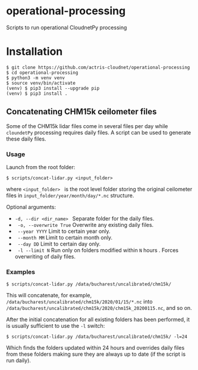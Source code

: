 # operational-processing
Scripts to run operational CloudnetPy processing

# Installation
```
$ git clone https://github.com/actris-cloudnet/operational-processing
$ cd operational-processing
$ python3 -m venv venv
$ source venv/bin/activate
(venv) $ pip3 install --upgrade pip
(venv) $ pip3 install .
```

## Concatenating CHM15k ceilometer files
Some of the CHM15k lidar files come in several files per day while ```cloundetPy``` 
processing requires daily files. A script can be used to generate these daily files. 
### Usage
Launch from the root folder:
```
$ scripts/concat-lidar.py <input_folder>
```
where ```<input_folder> ``` is the root level folder storing the original ceilometer files in 
```input_folder/year/month/day/*.nc``` structure.

Optional arguments:
*  ```-d, --dir <dir_name> ``` Separate folder for the daily files.
* ``` -o, --overwrite True``` Overwrite any existing daily files.
* ``` --year YYYY``` Limit to certain year only.
* ``` --month MM``` Limit to certain month only.
* ``` --day DD``` Limit to certain day only.
* ``` -l --limit N``` Run only on folders modified within ```N``` hours . Forces overwriting of daily files.

### Examples
```
$ scripts/concat-lidar.py /data/bucharest/uncalibrated/chm15k/ 
```
This will concatenate, for example, ```/data/bucharest/uncalibrated/chm15k/2020/01/15/*.nc``` into 
```/data/bucharest/uncalibrated/chm15k/2020/chm15k_20200115.nc```, and so on.

After the initial concatenation for all existing folders has been performed, 
it is usually sufficient to use the ```-l``` switch:

```
$ scripts/concat-lidar.py /data/bucharest/uncalibrated/chm15k/ -l=24
```
Which finds the folders updated within 24 hours and overrides daily files from these folders making sure 
they are always up to date (if the script is run daily).
